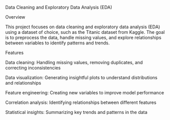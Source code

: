Data Cleaning and Exploratory Data Analysis (EDA)

Overview

This project focuses on data cleaning and exploratory data analysis (EDA) using a dataset of choice, such as the Titanic dataset from Kaggle. The goal is to preprocess the data, handle missing values, and explore relationships between variables to identify patterns and trends.

Features

Data cleaning: Handling missing values, removing duplicates, and correcting inconsistencies

Data visualization: Generating insightful plots to understand distributions and relationships

Feature engineering: Creating new variables to improve model performance

Correlation analysis: Identifying relationships between different features

Statistical insights: Summarizing key trends and patterns in the data
